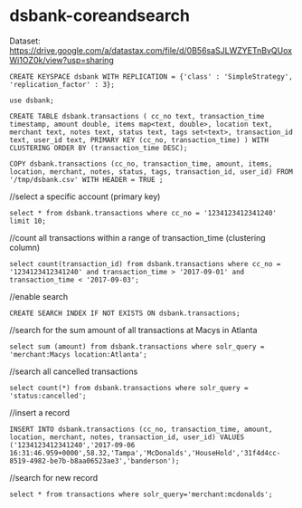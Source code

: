 # dsbank-coreandsearch

Dataset: https://drive.google.com/a/datastax.com/file/d/0B56saSJLWZYETnBvQUoxWi1OZ0k/view?usp=sharing

`CREATE KEYSPACE dsbank WITH REPLICATION = {'class' : 'SimpleStrategy', 'replication_factor' : 3};`

`use dsbank;`

`CREATE TABLE dsbank.transactions (
    cc_no text,
    transaction_time timestamp,
    amount double,
    items map<text, double>,
    location text,
    merchant text,
    notes text,
    status text,
    tags set<text>,
    transaction_id text,
    user_id text,
    PRIMARY KEY (cc_no, transaction_time)
) WITH CLUSTERING ORDER BY (transaction_time DESC);`

`COPY dsbank.transactions (cc_no, transaction_time, amount, items, location, merchant, notes, status, tags, transaction_id, user_id) FROM '/tmp/dsbank.csv' WITH HEADER = TRUE ;`

//select a specific account (primary key)

`select * from dsbank.transactions where cc_no = '1234123412341240' limit 10;`

//count all transactions within a range of transaction_time (clustering column)

`select count(transaction_id) from dsbank.transactions where cc_no = '1234123412341240' and transaction_time > '2017-09-01' and transaction_time < '2017-09-03';`

//enable search

`CREATE SEARCH INDEX IF NOT EXISTS ON dsbank.transactions;`

//search for the sum amount of all transactions at Macys in Atlanta

`select sum (amount) from dsbank.transactions where solr_query = 'merchant:Macys location:Atlanta';`

//search all cancelled transactions

`select count(*) from dsbank.transactions where solr_query = 'status:cancelled';`

//insert a record

`INSERT INTO dsbank.transactions (cc_no, transaction_time, amount, location, merchant, notes, transaction_id, user_id)
  VALUES ('1234123412341240','2017-09-06 16:31:46.959+0000',58.32,'Tampa','McDonalds','HouseHold','31f4d4cc-8519-4982-be7b-b8aa06523ae3','banderson');`

//search for new record

`select * from transactions where solr_query='merchant:mcdonalds';`










